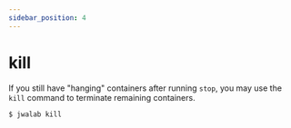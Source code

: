 ```yaml
---
sidebar_position: 4
---
```


# kill

If you still have "hanging" containers after running `stop`, you may use the `kill` command to terminate remaining containers.

```sh
$ jwalab kill
```
